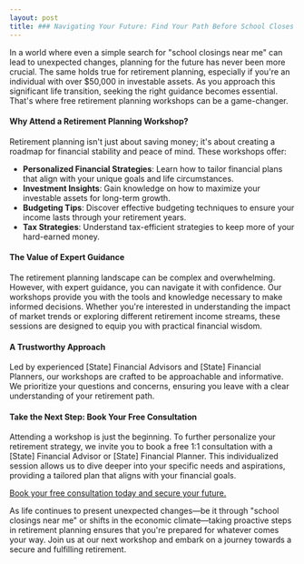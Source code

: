 ```yaml
---
layout: post
title: ### Navigating Your Future: Find Your Path Before School Closes
---
```



In a world where even a simple search for "school closings near me" can lead to unexpected changes, planning for the future has never been more crucial. The same holds true for retirement planning, especially if you're an individual with over $50,000 in investable assets. As you approach this significant life transition, seeking the right guidance becomes essential. That's where free retirement planning workshops can be a game-changer.

#### Why Attend a Retirement Planning Workshop?

Retirement planning isn't just about saving money; it's about creating a roadmap for financial stability and peace of mind. These workshops offer:

- **Personalized Financial Strategies**: Learn how to tailor financial plans that align with your unique goals and life circumstances.
- **Investment Insights**: Gain knowledge on how to maximize your investable assets for long-term growth.
- **Budgeting Tips**: Discover effective budgeting techniques to ensure your income lasts through your retirement years.
- **Tax Strategies**: Understand tax-efficient strategies to keep more of your hard-earned money.

#### The Value of Expert Guidance

The retirement planning landscape can be complex and overwhelming. However, with expert guidance, you can navigate it with confidence. Our workshops provide you with the tools and knowledge necessary to make informed decisions. Whether you're interested in understanding the impact of market trends or exploring different retirement income streams, these sessions are designed to equip you with practical financial wisdom.

#### A Trustworthy Approach

Led by experienced [State] Financial Advisors and [State] Financial Planners, our workshops are crafted to be approachable and informative. We prioritize your questions and concerns, ensuring you leave with a clear understanding of your retirement path.

#### Take the Next Step: Book Your Free Consultation

Attending a workshop is just the beginning. To further personalize your retirement strategy, we invite you to book a free 1:1 consultation with a [State] Financial Advisor or [State] Financial Planner. This individualized session allows us to dive deeper into your specific needs and aspirations, providing a tailored plan that aligns with your financial goals.

[Book your free consultation today and secure your future.](https://workshopsforretirement.com)

As life continues to present unexpected changes—be it through "school closings near me" or shifts in the economic climate—taking proactive steps in retirement planning ensures that you're prepared for whatever comes your way. Join us at our next workshop and embark on a journey towards a secure and fulfilling retirement.